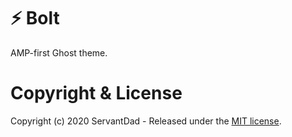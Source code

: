 # ⚡ Bolt

AMP-first Ghost theme.

# Copyright & License

Copyright (c) 2020 ServantDad - Released under the [MIT license](LICENSE).
